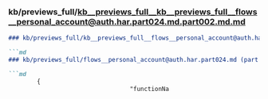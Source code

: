 ### kb/previews_full/kb__previews_full__kb__previews_full__flows__personal_account@auth.har.part024.md.part002.md.md

```md
### kb/previews_full/kb__previews_full__flows__personal_account@auth.har.part024.md.part002.md

```md
### kb/previews_full/flows__personal_account@auth.har.part024.md (part 002)

```md
        {
                                  "functionNa
```

```

```

```
